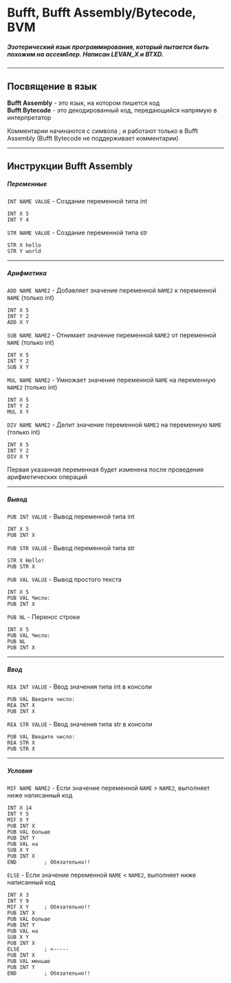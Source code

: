 # Bufft, Bufft Assembly/Bytecode, BVM
##### Эзотерический язык программирования, который пытается быть похожим на ассемблер. Написан LEVAN_X и BTXD.

---
## Посвящение в язык
**Bufft Assembly** - это язык, на котором пишется код  
**Bufft Bytecode** -  это декодированный код, передающийся напрямую в интерпретатор

Комментарии начинаются с символа ; и работают только в Bufft Assembly (Bufft Bytecode не поддерживает комментарии)

---
## Инструкции Bufft Assembly
##### Переменные
`INT NAME VALUE` - Создание переменной типа int
```bufft
INT X 5
INT Y 4
```

`STR NAME VALUE` - Создание переменной типа str
```bufft
STR X hello
STR Y world
```
---
##### Арифметика
`ADD NAME NAME2` - Добавляет значение переменной `NAME2` к переменной `NAME` (только int)
```bufft
INT X 5
INT Y 2
ADD X Y
```
`SUB NAME NAME2` - Отнимает значение переменной `NAME2` от переменной `NAME` (только int)
```bufft
INT X 5
INT Y 2
SUB X Y
```
`MUL NAME NAME2` - Умножает значение переменной `NAME` на переменную `NAME2` (только int)
```bufft
INT X 5
INT Y 2
MUL X Y
```
`DIV NAME NAME2` - Делит значение переменной `NAME2` на переменную `NAME` (только int)
```bufft
INT X 5
INT Y 2
DIV X Y
```
Первая указанная переменная будет изменена после проведения арифметических операций

---
##### Вывод
`PUB INT VALUE` - Вывод переменной типа int
```bufft
INT X 5
PUB INT X
```
`PUB STR VALUE` - Вывод переменной типа str
```bufft
STR X Hello!
PUB STR X
```
`PUB VAL VALUE` - Вывод простого текста
```bufft
INT X 5
PUB VAL Число: 
PUB INT X
```
`PUB NL` - Перенос строки
```bufft
INT X 5
PUB VAL Число:
PUB NL
PUB INT X
```
---
##### Ввод
`REA INT VALUE` - Ввод значения типа int в консоли
```bufft
PUB VAL Введите число: 
REA INT X
PUB INT X
```
`REA STR VALUE` - Ввод значения типа str в консоли
```bufft
PUB VAL Введите число: 
REA STR X
PUB STR X
```
---
##### Условия
`MIF NAME NAME2` - Если значение переменной `NAME` > `NAME2`, выполняет ниже написанный код
```bufft
INT X 14
INT Y 5
MIF X Y
PUB INT X
PUB VAL больше
PUB INT Y
PUB VAL на
SUB X Y
PUB INT X
END         ; Обязательно!!
```
`ELSE` - Если значение переменной `NAME` < `NAME2`, выполняет ниже написанный код
```bufft
INT X 3
INT Y 9
MIF X Y     ; Обязательно!!
PUB INT X
PUB VAL больше
PUB INT Y
PUB VAL на
SUB X Y
PUB INT X
ELSE        ; <-----
PUB INT X
PUB VAL меньше
PUB INT Y
END         ; Обязательно!!
```
